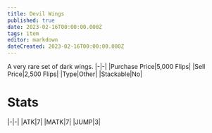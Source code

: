 ```yaml
---
title: Devil Wings
published: true
date: 2023-02-16T00:00:00.000Z
tags: item
editor: markdown
dateCreated: 2023-02-16T00:00:00.000Z
---
```


A very rare set of dark wings.
|-|-|
|Purchase Price|5,000 Flips|
|Sell Price|2,500 Flips|
|Type|Other|
|Stackable|No|

# Stats
|-|-|
|ATK|7|
|MATK|7|
|JUMP|3|
